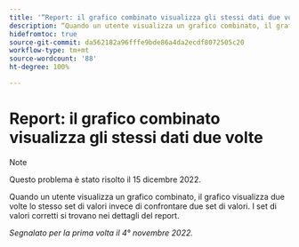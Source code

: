 ```yaml
---
title: '“Report: il grafico combinato visualizza gli stessi dati due volte”'
description: “Quando un utente visualizza un grafico combinato, il grafico visualizza due volte lo stesso set di valori invece di confrontare due set di valori. I set di valori corretti si trovano nei dettagli del report.”
hidefromtoc: true
source-git-commit: da562182a96fffe9bde86a4da2ecdf8072505c20
workflow-type: tm+mt
source-wordcount: '88'
ht-degree: 100%

---
```



# Report: il grafico combinato visualizza gli stessi dati due volte

>[!NOTE]
>
>Questo problema è stato risolto il 15 dicembre 2022.

Quando un utente visualizza un grafico combinato, il grafico visualizza due volte lo stesso set di valori invece di confrontare due set di valori. I set di valori corretti si trovano nei dettagli del report.

_Segnalato per la prima volta il 4° novembre 2022._

